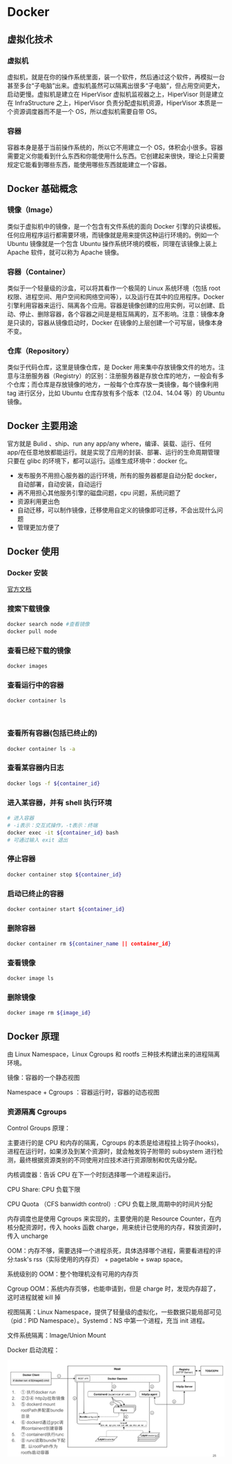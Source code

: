 # Docker

## 虚拟化技术

### 虚拟机

虚拟机，就是在你的操作系统里面，装一个软件，然后通过这个软件，再模拟一台甚至多台“子电脑”出来。虚拟机虽然可以隔离出很多“子电脑”，但占用空间更大，启动更慢。虚拟机是建立在 HiperVisor 虚拟机监视器之上，HiperVisor 则是建立在 InfraStructure 之上，HiperVisor 负责分配虚拟机资源，HiperVisor 本质是一个资源调度器而不是一个 OS，所以虚拟机需要自带 OS。

### 容器

容器本身是基于当前操作系统的，所以它不用建立一个 OS，体积会小很多。容器需要定义你能看到什么东西和你能使用什么东西。它创建起来很快，理论上只需要规定它能看到哪些东西，能使用哪些东西就能建立一个容器。

## Docker 基础概念

### 镜像（Image）

类似于虚拟机中的镜像，是一个包含有文件系统的面向 Docker 引擎的只读模板。任何应用程序运行都需要环境，而镜像就是用来提供这种运行环境的。例如一个 Ubuntu 镜像就是一个包含 Ubuntu 操作系统环境的模板，同理在该镜像上装上 Apache 软件，就可以称为 Apache 镜像。

### 容器（Container）

类似于一个轻量级的沙盒，可以将其看作一个极简的 Linux 系统环境（包括 root 权限、进程空间、用户空间和网络空间等），以及运行在其中的应用程序。Docker 引擎利用容器来运行、隔离各个应用。容器是镜像创建的应用实例，可以创建、启动、停止、删除容器，各个容器之间是是相互隔离的，互不影响。注意：镜像本身是只读的，容器从镜像启动时，Docker 在镜像的上层创建一个可写层，镜像本身不变。

### 仓库（Repository）

类似于代码仓库，这里是镜像仓库，是 Docker 用来集中存放镜像文件的地方。注意与注册服务器（Registry）的区别：注册服务器是存放仓库的地方，一般会有多个仓库；而仓库是存放镜像的地方，一般每个仓库存放一类镜像，每个镜像利用 tag 进行区分，比如 Ubuntu 仓库存放有多个版本（12.04、14.04 等）的 Ubuntu 镜像。

## Docker 主要用途

官方就是 Bulid 、ship、run any app/any where，编译、装载、运行、任何 app/在任意地放都能运行。就是实现了应用的封装、部署、运行的生命周期管理只要在 glibc 的环境下，都可以运行。运维生成环境中：docker 化。

* 发布服务不用担心服务器的运行环境，所有的服务器都是自动分配 docker，自动部署，自动安装，自动运行
* 再不用担心其他服务引擎的磁盘问题，cpu 问题，系统问题了
* 资源利用更出色
* 自动迁移，可以制作镜像，迁移使用自定义的镜像即可迁移，不会出现什么问题
* 管理更加方便了

## Docker 使用

### Docker 安装

[官方文档](https://docs.docker.com/engine/install/)

### 搜索下载镜像

```bash
docker search node #查看镜像
docker pull node
```

### 查看已经下载的镜像

```bash
docker images
```

### 查看运行中的容器

```bash
docker container ls
```

​

### 查看所有容器\(包括已终止的\)

```bash
docker container ls -a
```

### 查看某容器内日志

```bash
docker logs -f ${container_id}
```

### 进入某容器，并有 shell 执行环境

```bash
# 进入容器
# -i表示：交互式操作，-t表示：终端
docker exec -it ${container_id} bash
# 可通过输入 exit 退出
```

### 停止容器

```bash
docker container stop ${container_id}
```

### 启动已终止的容器

```bash
docker container start ${container_id}
```

### 删除容器

```bash
docker container rm ${container_name || container_id}
```

### 查看镜像

```bash
docker image ls
```

### 删除镜像

```bash
docker image rm ${image_id}
```

## Docker 原理

由 Linux Namespace，Linux Cgroups 和 rootfs 三种技术构建出来的进程隔离环境。

镜像：容器的一个静态视图

Namespace + Cgroups ：容器运行时，容器的动态视图

### 资源隔离 Cgroups

Control Groups 原理：

主要进行的是 CPU 和内存的隔离，Cgroups 的本质是给进程挂上钩子\(hooks\)，进程在运行时，如果涉及到某个资源时，就会触发钩子附带的 subsystem 进行检测，最终根据资源类别的不同使用对应技术进行资源限制和优先级分配。

内核调度器：告诉 CPU 在下一个时刻选择哪一个进程来运行。

CPU Share: CPU 负载下限

CPU Quota （CFS banwidth control）: CPU 负载上限,周期中的时间片分配

内存调度也是使用 Cgroups 来实现的，主要使用的是 Resource Counter，在内核分配资源时，传入 hooks 函数 charge，用来统计已使用的内存，释放资源时，传入 uncharge

OOM：内存不够，需要选择一个进程杀死，具体选择哪个进程，需要看进程的评分:task's rss（实际使用的内存页） + pagetable + swap space。

系统级别的 OOM：整个物理机没有可用的内存页

Cgroup OOM：系统内存页够，也能申请到，但是 charge 时，发现内存超了，这时进程就被 kill 掉

视图隔离：Linux Namespace，提供了轻量级的虚拟化，一些数据只能局部可见（pid：PID Namespace）。Systemd：NS 中第一个进程，充当 init 进程。

文件系统隔离：Image/Union Mount

Docker 启动流程：

![](../.gitbook/assets/docker_bootstrap.png)

